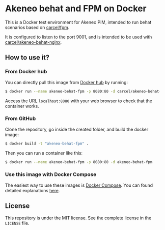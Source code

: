 # Akeneo behat and FPM on Docker

This is a Docker test environment for Akeneo PIM, intended to run behat scenarios based on [carcel/fpm](https://hub.docker.com/r/carcel/fpm).

It is configured to listen to the port 9001, and is intended to be used with [carcel/akeneo-behat-nginx](https://hub.docker.com/r/carcel/akeneo-behat-nginx).

## How to use it?

### From Docker hub

You can directly pull this image from [Docker hub](https://hub.docker.com/r/carcel/akeneo-behat-fpm/) by running:

```bash
$ docker run --name akeneo-behat-fpm -p 8080:80 -d carcel/akeneo-behat-fpm
```

Access the URL `localhost:8080` with your web browser to check that the container works.

### From GitHub

Clone the repository, go inside the created folder, and build the docker image:

```bash
$ docker build -t "akeneo-behat-fpm" .
```

Then you can run a container like this:

```bash
$ docker run --name akeneo-behat-fpm -p 8080:80 -d akeneo-behat-fpm
```

### Use this image with Docker Compose

The easiest way to use these images is [Docker Compose](https://docs.docker.com/compose/). You can found detailed explanations [here](https://github.com/damien-carcel/Dockerfiles/blob/master/COMPOSE.md).

## License

This repository is under the MIT license. See the complete license in the `LICENSE` file.
